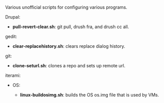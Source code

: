 Various unofficial scripts for configuring various programs.

Drupal:

* **pull-revert-clear.sh**: git pull, drush fra, and drush cc all.

gedit:

* **clear-replacehistory.sh**: clears replace dialog history.

git:

* **clone-seturl.sh**: clones a repo and sets up remote url.

iterami:

* OS:

  * **linux-buildosimg.sh**: builds the OS os.img file that is used by VMs.
